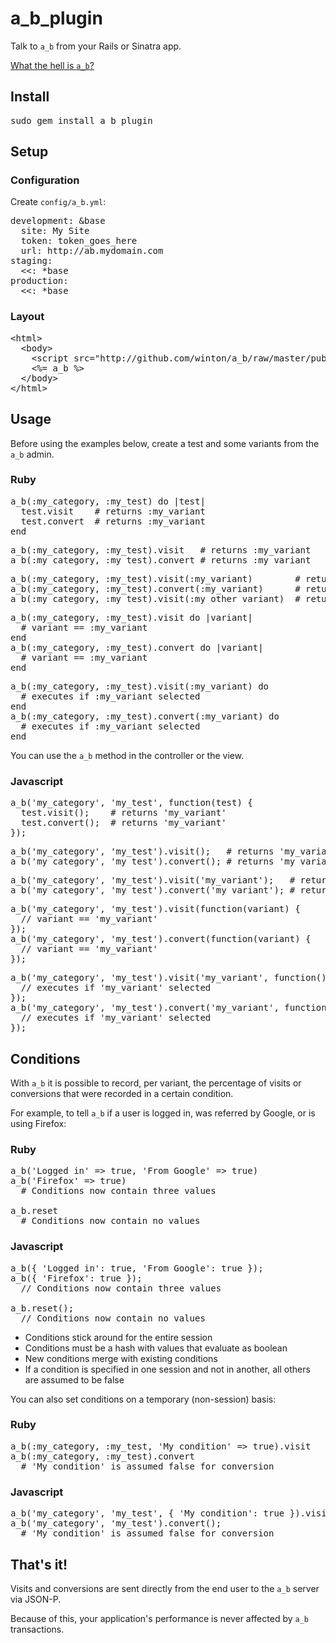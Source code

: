 a\_b\_plugin
============

Talk to <code>a\_b</code> from your Rails or Sinatra app.

[What the hell is <code>a_b</code>?](http://github.com/winton/a_b)

Install
-------

<pre>
sudo gem install a_b_plugin
</pre>

Setup
-----

### Configuration

Create <code>config/a_b.yml</code>:

<pre>
development: &base
  site: My Site
  token: token_goes_here
  url: http://ab.mydomain.com
staging:
  &lt;&lt;: *base
production:
  &lt;&lt;: *base
</pre>

### Layout

<pre>
&lt;html&gt;
  &lt;body&gt;
    &lt;script src="http://github.com/winton/a_b/raw/master/public/js/a_b.js" type="text/javascript"&gt;&lt;/script&gt;
    &lt;%= a_b %&gt;
  &lt;/body&gt;
&lt;/html&gt;
</pre>

Usage
-----

Before using the examples below, create a test and some variants from the <code>a_b</code> admin.

### Ruby

<pre>
a_b(:my_category, :my_test) do |test|
  test.visit    # returns :my_variant
  test.convert  # returns :my_variant
end
</pre>

<pre>
a_b(:my_category, :my_test).visit   # returns :my_variant
a_b(:my_category, :my_test).convert # returns :my_variant
</pre>

<pre>
a_b(:my_category, :my_test).visit(:my_variant)        # returns :my_variant
a_b(:my_category, :my_test).convert(:my_variant)      # returns :my_variant
a_b(:my_category, :my_test).visit(:my_other_variant)  # returns nil (:my_variant already selected)
</pre>

<pre>
a_b(:my_category, :my_test).visit do |variant|
  # variant == :my_variant
end
a_b(:my_category, :my_test).convert do |variant|
  # variant == :my_variant
end
</pre>

<pre>
a_b(:my_category, :my_test).visit(:my_variant) do
  # executes if :my_variant selected
end
a_b(:my_category, :my_test).convert(:my_variant) do
  # executes if :my_variant selected
end
</pre>

You can use the <code>a\_b</code> method in the controller or the view.

### Javascript

<pre>
a_b('my_category', 'my_test', function(test) {
  test.visit();    # returns 'my_variant'
  test.convert();  # returns 'my_variant'
});
</pre>

<pre>
a_b('my_category', 'my_test').visit();   # returns 'my_variant'
a_b('my_category', 'my_test').convert(); # returns 'my_variant'
</pre>

<pre>
a_b('my_category', 'my_test').visit('my_variant');   # returns 'my_variant'
a_b('my_category', 'my_test').convert('my_variant'); # returns 'my_variant'
</pre>

<pre>
a_b('my_category', 'my_test').visit(function(variant) {
  // variant == 'my_variant'
});
a_b('my_category', 'my_test').convert(function(variant) {
  // variant == 'my_variant'
});
</pre>

<pre>
a_b('my_category', 'my_test').visit('my_variant', function() {
  // executes if 'my_variant' selected
});
a_b('my_category', 'my_test').convert('my_variant', function() {
  // executes if 'my_variant' selected
});
</pre>

Conditions
----------

With <code>a_b</code> it is possible to record, per variant, the percentage of visits or conversions that were recorded in a certain condition.

For example, to tell <code>a_b</code> if a user is logged in, was referred by Google, or is using Firefox:

### Ruby

<pre>
a_b('Logged in' => true, 'From Google' => true)
a_b('Firefox' => true)
  # Conditions now contain three values

a_b.reset
  # Conditions now contain no values
</pre>

### Javascript

<pre>
a_b({ 'Logged in': true, 'From Google': true });
a_b({ 'Firefox': true });
  // Conditions now contain three values

a_b.reset();
  // Conditions now contain no values
</pre>

* Conditions stick around for the entire session
* Conditions must be a hash with values that evaluate as boolean
* New conditions merge with existing conditions
* If a condition is specified in one session and not in another, all others are assumed to be false

You can also set conditions on a temporary (non-session) basis:

### Ruby

<pre>
a_b(:my_category, :my_test, 'My condition' => true).visit
a_b(:my_category, :my_test).convert
  # 'My condition' is assumed false for conversion
</pre>

### Javascript

<pre>
a_b('my_category', 'my_test', { 'My condition': true }).visit();
a_b('my_category', 'my_test').convert();
  # 'My condition' is assumed false for conversion
</pre>

That's it!
----------

Visits and conversions are sent directly from the end user to the <code>a\_b</code> server via JSON-P.

Because of this, your application's performance is never affected by <code>a\_b</code> transactions.